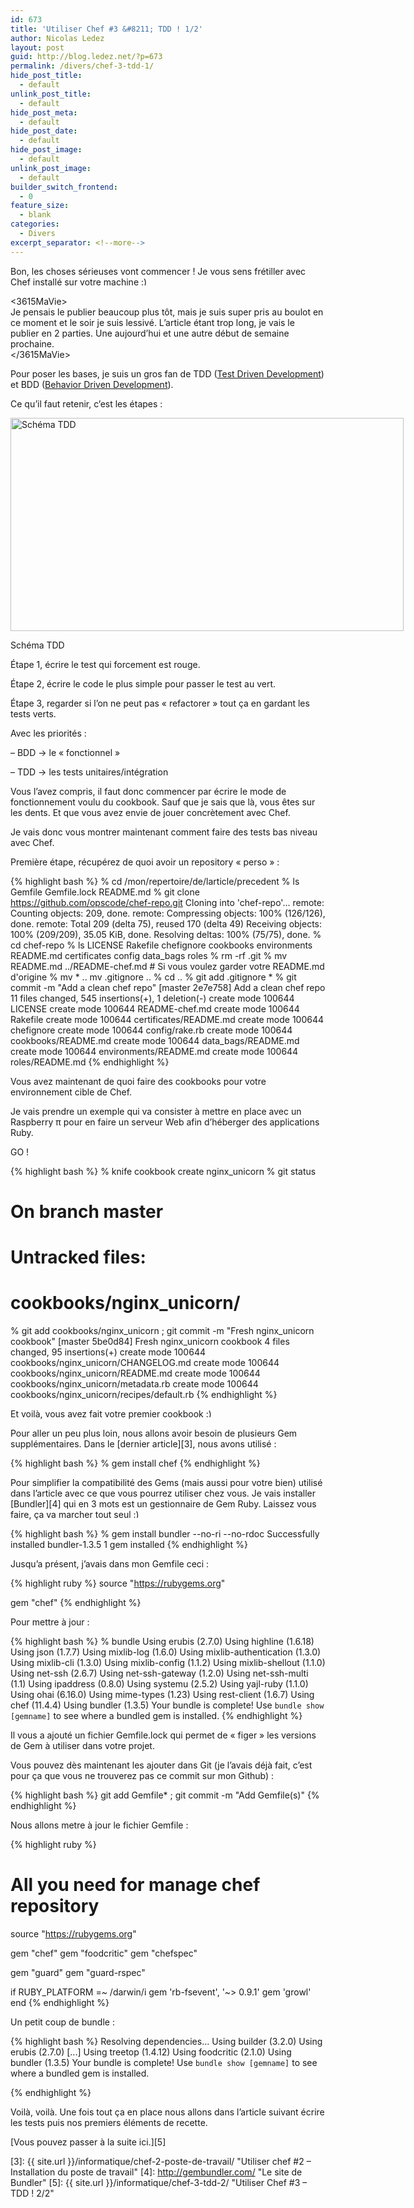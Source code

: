 ```yaml
---
id: 673
title: 'Utiliser Chef #3 &#8211; TDD ! 1/2'
author: Nicolas Ledez
layout: post
guid: http://blog.ledez.net/?p=673
permalink: /divers/chef-3-tdd-1/
hide_post_title:
  - default
unlink_post_title:
  - default
hide_post_meta:
  - default
hide_post_date:
  - default
hide_post_image:
  - default
unlink_post_image:
  - default
builder_switch_frontend:
  - 0
feature_size:
  - blank
categories:
  - Divers
excerpt_separator: <!--more-->
---
```

Bon, les choses sérieuses vont commencer ! Je vous sens frétiller avec Chef installé sur votre machine <img src="{{ site.url }}/images/smilies/simple-smile.png" alt=":)" class="wp-smiley" style="height: 1em; max-height: 1em;" />

<3615MaVie>  
Je pensais le publier beaucoup plus tôt, mais je suis super pris au boulot en ce moment et le soir je suis lessivé. L&rsquo;article étant trop long, je vais le publier en 2 parties. Une aujourd&rsquo;hui et une autre début de semaine prochaine.  
</3615MaVie>

Pour poser les bases, je suis un gros fan de TDD ([Test Driven Development][1]) et BDD ([Behavior Driven Development][2]).

<!--more-->

Ce qu&rsquo;il faut retenir, c&rsquo;est les étapes :

<div id="attachment_675" style="width: 639px" class="wp-caption alignnone">
  <a href="2013/05/Red-Green-Refactor-4.png"><img class="size-full wp-image-675" src="{{ site.url }}/images/2013/05/Red-Green-Refactor-4.png" alt="Schéma TDD" width="629" height="341" /></a>
  
  <p class="wp-caption-text">
    Schéma TDD
  </p>
</div>

Étape 1, écrire le test qui forcement est rouge.

Étape 2, écrire le code le plus simple pour passer le test au vert.

Étape 3, regarder si l&rsquo;on ne peut pas &laquo;&nbsp;refactorer&nbsp;&raquo; tout ça en gardant les tests verts.

Avec les priorités :

&#8211; BDD -> le &laquo;&nbsp;fonctionnel&nbsp;&raquo;

&#8211; TDD -> les tests unitaires/intégration

Vous l&rsquo;avez compris, il faut donc commencer par écrire le mode de fonctionnement voulu du cookbook. Sauf que je sais que là, vous êtes sur les dents. Et que vous avez envie de jouer concrètement avec Chef.

Je vais donc vous montrer maintenant comment faire des tests bas niveau avec Chef.

Première étape, récupérez de quoi avoir un repository &laquo;&nbsp;perso&nbsp;&raquo; :

{% highlight bash %}
% cd /mon/repertoire/de/larticle/precedent
% ls
Gemfile Gemfile.lock README.md
% git clone https://github.com/opscode/chef-repo.git
Cloning into 'chef-repo'...
remote: Counting objects: 209, done.
remote: Compressing objects: 100% (126/126), done.
remote: Total 209 (delta 75), reused 170 (delta 49)
Receiving objects: 100% (209/209), 35.05 KiB, done.
Resolving deltas: 100% (75/75), done.
% cd chef-repo
% ls
LICENSE Rakefile chefignore cookbooks environments
README.md certificates config data_bags roles
% rm -rf .git
% mv README.md ../README-chef.md # Si vous voulez garder votre README.md d'origine
% mv * ..
mv .gitignore ..
% cd ..
% git add .gitignore *
% git commit -m "Add a clean chef repo"
[master 2e7e758] Add a clean chef repo
11 files changed, 545 insertions(+), 1 deletion(-)
create mode 100644 LICENSE
create mode 100644 README-chef.md
create mode 100644 Rakefile
create mode 100644 certificates/README.md
create mode 100644 chefignore
create mode 100644 config/rake.rb
create mode 100644 cookbooks/README.md
create mode 100644 data_bags/README.md
create mode 100644 environments/README.md
create mode 100644 roles/README.md
{% endhighlight %}

Vous avez maintenant de quoi faire des cookbooks pour votre environnement cible de Chef.

Je vais prendre un exemple qui va consister à mettre en place avec un Raspberry π pour en faire un serveur Web afin d’héberger des applications Ruby.

GO !

{% highlight bash %}
% knife cookbook create nginx_unicorn
% git status
# On branch master
# Untracked files:
# cookbooks/nginx_unicorn/
% git add cookbooks/nginx_unicorn ; git commit -m "Fresh nginx_unicorn cookbook"
[master 5be0d84] Fresh nginx_unicorn cookbook
4 files changed, 95 insertions(+)
create mode 100644 cookbooks/nginx_unicorn/CHANGELOG.md
create mode 100644 cookbooks/nginx_unicorn/README.md
create mode 100644 cookbooks/nginx_unicorn/metadata.rb
create mode 100644 cookbooks/nginx_unicorn/recipes/default.rb
{% endhighlight %}

Et voilà, vous avez fait votre premier cookbook <img src="{{ site.url }}/images/smilies/simple-smile.png" alt=":)" class="wp-smiley" style="height: 1em; max-height: 1em;" />

Pour aller un peu plus loin, nous allons avoir besoin de plusieurs Gem supplémentaires. Dans le [dernier article][3], nous avons utilisé :

{% highlight bash %}
% gem install chef
{% endhighlight %}

Pour simplifier la compatibilité des Gems (mais aussi pour votre bien) utilisé dans l&rsquo;article avec ce que vous pourrez utiliser chez vous. Je vais installer [Bundler][4] qui en 3 mots est un gestionnaire de Gem Ruby. Laissez vous faire, ça va marcher tout seul <img src="{{ site.url }}/images/smilies/simple-smile.png" alt=":)" class="wp-smiley" style="height: 1em; max-height: 1em;" />

{% highlight bash %}
% gem install bundler --no-ri --no-rdoc
Successfully installed bundler-1.3.5
1 gem installed
{% endhighlight %}

Jusqu&rsquo;a présent, j&rsquo;avais dans mon Gemfile ceci :

{% highlight ruby %}
source "https://rubygems.org"

gem "chef"
{% endhighlight %}

Pour mettre à jour :

{% highlight bash %}
% bundle
Using erubis (2.7.0)
Using highline (1.6.18)
Using json (1.7.7)
Using mixlib-log (1.6.0)
Using mixlib-authentication (1.3.0)
Using mixlib-cli (1.3.0)
Using mixlib-config (1.1.2)
Using mixlib-shellout (1.1.0)
Using net-ssh (2.6.7)
Using net-ssh-gateway (1.2.0)
Using net-ssh-multi (1.1)
Using ipaddress (0.8.0)
Using systemu (2.5.2)
Using yajl-ruby (1.1.0)
Using ohai (6.16.0)
Using mime-types (1.23)
Using rest-client (1.6.7)
Using chef (11.4.4)
Using bundler (1.3.5)
Your bundle is complete!
Use `bundle show [gemname]` to see where a bundled gem is installed.
{% endhighlight %}

Il vous a ajouté un fichier Gemfile.lock qui permet de &laquo;&nbsp;figer&nbsp;&raquo; les versions de Gem à utiliser dans votre projet.

Vous pouvez dès maintenant les ajouter dans Git (je l&rsquo;avais déjà fait, c&rsquo;est pour ça que vous ne trouverez pas ce commit sur mon Github) :

{% highlight bash %}
git add Gemfile* ; git commit -m "Add Gemfile(s)"
{% endhighlight %}

Nous allons metre à jour le fichier Gemfile :

{% highlight ruby %}
# All you need for manage chef repository
source "https://rubygems.org"

gem "chef"
gem "foodcritic"
gem "chefspec"

gem "guard"
gem "guard-rspec"

if RUBY_PLATFORM =~ /darwin/i
  gem 'rb-fsevent', '~&gt; 0.9.1'
  gem 'growl'
end
{% endhighlight %}

Un petit coup de bundle :

{% highlight bash %}
Resolving dependencies...
Using builder (3.2.0)
Using erubis (2.7.0)
[...]
Using treetop (1.4.12)
Using foodcritic (2.1.0)
Using bundler (1.3.5)
Your bundle is complete!
Use `bundle show [gemname]` to see where a bundled gem is installed.

{% endhighlight %}

Voilà, voilà. Une fois tout ça en place nous allons dans l&rsquo;article suivant écrire les tests puis nos premiers éléments de recette.

[Vous pouvez passer à la suite ici.][5]

 [1]: http://fr.wikipedia.org/wiki/Test_Driven_Development "Définition Wikipedia du TDD"
 [2]: http://fr.wikipedia.org/wiki/Behavior_Driven_Development "Définition Wikipedia de BDD"
 [3]: {{ site.url }}/informatique/chef-2-poste-de-travail/ "Utiliser chef #2 – Installation du poste de travail"
 [4]: http://gembundler.com/ "Le site de Bundler"
 [5]: {{ site.url }}/informatique/chef-3-tdd-2/ "Utiliser Chef #3 – TDD ! 2/2"
